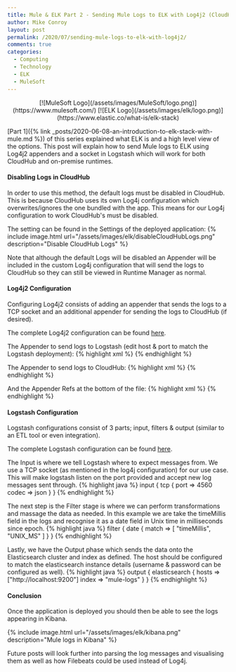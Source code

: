 ```yaml
---
title: Mule & ELK Part 2 - Sending Mule Logs to ELK with Log4j2 (CloudHub & On-Premise)
author: Mike Conroy
layout: post
permalink: /2020/07/sending-mule-logs-to-elk-with-log4j2/
comments: true
categories:
  - Computing
  - Technology
  - ELK
  - MuleSoft
---
```


<div markdown="1" style="text-align: center;">
  [![MuleSoft Logo](/assets/images/MuleSoft/logo.png)](https://www.mulesoft.com/)
  [![ELK Logo](/assets/images/elk/logo.png)](https://www.elastic.co/what-is/elk-stack)
</div>

[Part 1]({% link _posts/2020-06-08-an-introduction-to-elk-stack-with-mule.md %}) of this series explained what ELK is and a high level view of the options. This post will explain how to send Mule logs to ELK using Log4j2 appenders and a socket in Logstash which will work for both CloudHub and on-premise runtimes.

#### Disabling Logs in CloudHub

In order to use this method, the default logs must be disabled in CloudHub. This is because CloudHub uses its own Log4j configuration which overwrites/ignores the one bundled with the app. This means for our Log4j configuration to work CloudHub's must be disabled.

The setting can be found in the Settings of the deployed application:
{% include image.html url="/assets/images/elk/disableCloudHubLogs.png" description="Disable CloudHub Logs" %}

Note that although the default Logs will be disabled an Appender will be included in the custom Log4j configuration that will send the logs to CloudHub so they can still be viewed in Runtime Manager as normal.

#### Log4j2 Configuration

Configuring Log4j2 consists of adding an appender that sends the logs to a TCP socket and an additional appender for sending the logs to CloudHub (if desired).

The complete Log4j2 configuration can be found [here](/assets/elk/log4j2.xml).

The Appender to send logs to Logstash (edit host & port to match the Logstash deployment):
{% highlight xml %}
<Socket name="socket" host="localhost" port="4560" protocol="TCP">
    <JsonLayout compact="true" eventEol="true" />
</Socket>
{% endhighlight %}

The Appender to send logs to CloudHub:
{% highlight xml %}
<Log4J2CloudhubLogAppender name="CLOUDHUB"
    addressProvider="com.mulesoft.ch.logging.DefaultAggregatorAddressProvider"
    applicationContext="com.mulesoft.ch.logging.DefaultApplicationContext"
    appendRetryIntervalMs="${sys:logging.appendRetryInterval}"
    appendMaxAttempts="${sys:logging.appendMaxAttempts}"
    batchSendIntervalMs="${sys:logging.batchSendInterval}"
    batchMaxRecords="${sys:logging.batchMaxRecords}"
    memBufferMaxSize="${sys:logging.memBufferMaxSize}"
    journalMaxWriteBatchSize="${sys:logging.journalMaxBatchSize}"
    journalMaxFileSize="${sys:logging.journalMaxFileSize}"
    clientMaxPacketSize="${sys:logging.clientMaxPacketSize}"
    clientConnectTimeoutMs="${sys:logging.clientConnectTimeout}"
    clientSocketTimeoutMs="${sys:logging.clientSocketTimeout}"
    serverAddressPollIntervalMs="${sys:logging.serverAddressPollInterval}"
    serverHeartbeatSendIntervalMs="${sys:logging.serverHeartbeatSendIntervalMs}"
    statisticsPrintIntervalMs="${sys:logging.statisticsPrintIntervalMs}">
{% endhighlight %}

And the Appender Refs at the bottom of the file:
{% highlight xml %}
<AsyncRoot level="INFO">
    <AppenderRef ref="file" />
    <AppenderRef ref="CLOUDHUB" />
</AsyncRoot>
{% endhighlight %}

#### Logstash Configuration

Logstash configurations consist of 3 parts; input, filters & output (similar to an ETL tool or even integration).

The complete Logstash configuration can be found [here](/assets/elk/logstash-mule.conf.txt).

The Input is where we tell Logstash where to expect messages from. We use a TCP socket (as mentioned in the log4j configuration) for our use case. This will make logstash listen on the port provided and accept new log messages sent through.
{% highlight java %}
input {
  tcp {
    port => 4560
    codec => json
  }
}
{% endhighlight %}

The next step is the Filter stage is where we can perform transformations and massage the data as needed. In this example we are take the timeMillis field in the logs and recognise it as a date field in Unix time in milliseconds since epoch.
{% highlight java %}
filter {
  date {
    match => [ "timeMillis", "UNIX_MS" ]
  }
}
{% endhighlight %}

Lastly, we have the Output phase which sends the data onto the Elasticsearch cluster and index as defined. The host should be configured to match the elasticsearch instance details (username & password can be configured as well).
{% highlight java %}
output {
  elasticsearch {
    hosts => ["http://localhost:9200"]
    index => "mule-logs"
  }
}
{% endhighlight %}

#### Conclusion

Once the application is deployed you should then be able to see the logs appearing in Kibana.

{% include image.html url="/assets/images/elk/kibana.png" description="Mule logs in Kibana" %}

Future posts will look further into parsing the log messages and visualising them as well as how Filebeats could be used instead of Log4j.
